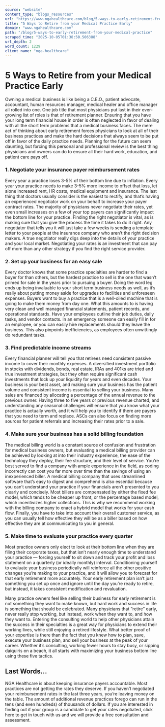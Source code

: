 ```yaml
---
source: "website"
content_type: "blogs_resources"
url: "https://www.ngahealthcare.com/blog/5-ways-to-early-retirement-from-your-medical-practice"
title: "5 Ways to Retire from your Medical Practice Early"
domain: "www.ngahealthcare.com"
path: "/blog/5-ways-to-early-retirement-from-your-medical-practice"
scraped_time: "2025-10-05T01:38:50.506388"
url_depth: 2
word_count: 1229
client_name: "nga-healthcare"
---
```


# 5 Ways to Retire from your Medical Practice Early

Owning a medical business is like being a C.E.O., patient advocate, accountant, human resources manager, medical healer and office manager all rolled into one. One job title that most physicians put last in their ever-growing list of roles is that of retirement planner. Ensuring that you have your long term financial house in order is often neglected in favor of dealing with all the short term problems that a medical business faces. The mere act of thinking about early retirement forces physicians to look at all of their business practices and make the hard decisions that always seem to be put off in favor of the daily practice needs. Planning for the future can seem daunting, but forcing this personal and professional review is the best thing physicians and owners can do to ensure all their hard work, education, and patient care pays off.

### 1. Negotiate your insurance payer reimbursement rates

Every year a practice loses 3-5% of their bottom line due to inflation. Every year your practice needs to make 3-5% more income to offset that loss, let alone increased rent, HR costs, medical equipment and insurance. The last thing that doctors usually consider is the easiest to rectify, and that’s having an experienced negotiator work on your behalf to increase your payer contract rates. The majority of physicians never negotiate their rates, yet even small increases on a few of your top payers can significantly impact the bottom line for your practice. Finding the right negotiator is vital, as is making sure that you give the process the time it takes to do it right. Any negotiator that tells you it will just take a few weeks is sending a template letter to your people at the insurance company who aren’t the right decision makers. A true negotiator really digs deep into the details of your practice and your local market. Negotiating your rates is an investment that can pay off more than any other strategy if you find the right service provider.

### 2. Set up your business for an easy sale

Every doctor knows that some practice specialties are harder to find a buyer for than others, but the hardest practice to sell is the one that wasn’t primed for sale in the years prior to pursuing a buyer. Doing the word leg ends up being invaluable to your short term business needs as well, as it’s really about putting money aside for upgrades to facilities and unforeseen expenses. Buyers want to buy a practice that is a well-oiled machine that is going to make them money from day one. What this amounts to is having very clean and well managed financial statements, patient records, and operational standards. Have your employees outline their job duties, daily tasks, and vendor contacts. In an emergency someone can easily fill in for an employee, or you can easily hire replacements should they leave the business. This also pinpoints inefficiencies, as employees often unwittingly do redundant tasks.

### 3. Find predictable income streams

Every financial planner will tell you that retirees need consistent passive income to cover their monthly expenses. A diversified investment portfolio in stocks with dividends, bonds, real estate, IRAs and 401ks are tried and true investment strategies, but they often require significant cash investments that lock up your liquidity for years and even decades. Your business is your best asset, and making sure your business has the patient volume and consistent income is essential to selling your business. Many sales are financed by allocating a percentage of the annual revenue to the previous owner. Having three to five years or previous revenue charted, and understanding any seasonal challenges will ensure that you know what your practice is actually worth, and it will help you to identify if there are payers that you need to term and replace. ASCs can also focus on finding more sources for patient referrals and increasing their rates prior to a sale.

### 4. Make sure your business has a solid billing foundation

The medical billing world is a constant source of confusion and frustration for medical business owners, but evaluating a medical billing provider can be achieved by looking at into their industry experience, the ease of the technology they deploy, their fee structure, and their level of service. You’re best served to find a company with ample experience in the field, as coding incorrectly can cost you far more over time than the savings of using an inexperienced biller. A medical billing company that uses streamlined software that’s easy to digest and comprehend is also essential because you can’t understand your practice if your financials aren’t presented to you clearly and concisely. Most billers are compensated by either the fixed fee model, which tends to be cheaper up front, or the percentage based model, which incentivizes higher collections. This is why we recommend working with the billing company to enact a hybrid model that works for your cash flow. Finally, you have to take into account their overall customer service, as you can usually tell how effective they will be as a biller based on how effective they are at communicating to you in general.

### 5. Make time to evaluate your practice every quarter

Most practice owners only elect to look at their bottom line when they are filing their corporate taxes, but that isn’t nearly enough time to understand your practice — forcing yourself to sit down and track your profit and loss statement on a quarterly (or ideally monthly) interval. Conditioning yourself to evaluate your business periodically will reinforce all the other positive changes you’re making to your practice, and it will allow you to forecast for that early retirement more accurately. Your early retirement plan isn’t just something you set up once and ignore until the day you’re ready to retire, but instead, it takes consistent modification and revaluation.

Many practice owners feel like selling their business for early retirement is not something they want to make known, but hard work and success in life is something that should be celebrated. Many physicians that “retire” early, never really stop working, but instead, work when they want to, and how they want to. Entering the consulting world to help other physicians attain the success in their specialties is a great way for physicians to extend their working lives, while still enjoying a retired lifestyle. What better proof of your expertise is there than the fact that you knew how to plan, save, execute your business plan, and sell your business at the peak of your career. Whether it’s consulting, working fewer hours to stay busy, or sipping daiquiris on a beach, it all starts with maximizing your business bottom line using these five tactics.

## Last Words…

NGA Healthcare is about keeping insurance payers accountable. Most practices are not getting the rates they deserve. If you haven’t negotiated your reimbursement rates in the last three years, you’re leaving money on the table. The amount of additional revenue practices forego can run in the tens (and even hundreds) of thousands of dollars. If you are interested in finding out if your group is a candidate to get your rates negotiated, click here to get in touch with us and we will provide a free consultation and assessment.